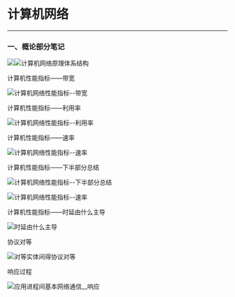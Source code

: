 # 计算机网络

<hr>

### 一、概论部分笔记

![](\img\计算机网络体系结构.png)![计算机网络原理体系结构](\img\计算机网络原理体系结构.png)

计算机性能指标——带宽

![计算机网络性能指标--带宽](\img\计算机网络性能指标--带宽.png)

计算机性能指标——利用率

![计算机网络性能指标--利用率](\img\计算机网络性能指标--利用率.png)

计算机性能指标——速率

![计算机网络性能指标--速率](\img\计算机网络性能指标--速率.png)

计算机性能指标——下半部分总结

![计算机网络性能指标--下半部分总结](\img\计算机网络性能指标--下半部分总结.png)

![计算机网络性能指标--速率](\img\计算机网络性能指标--速率.png)

计算机性能指标——时延由什么主导

![时延由什么主导](\img\时延由什么主导.png)

协议对等

![对等实体间得协议对等](\img\对等实体间得协议对等.png)

响应过程

![应用进程间基本网络通信__响应](\img\应用进程间基本网络通信__响应.png)



